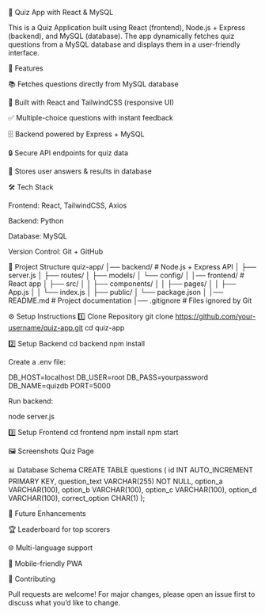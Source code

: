 🎯 Quiz App with React & MySQL

This is a Quiz Application built using React (frontend), Node.js + Express (backend), and MySQL (database).
The app dynamically fetches quiz questions from a MySQL database and displays them in a user-friendly interface.

🚀 Features

📚 Fetches questions directly from MySQL database

🎨 Built with React and TailwindCSS (responsive UI)

✅ Multiple-choice questions with instant feedback

🗄️ Backend powered by Express + MySQL

🔒 Secure API endpoints for quiz data

💾 Stores user answers & results in database

🛠️ Tech Stack

Frontend: React, TailwindCSS, Axios

Backend: Python

Database: MySQL

Version Control: Git + GitHub

📂 Project Structure
quiz-app/
│── backend/            # Node.js + Express API
│   ├── server.js
│   ├── routes/
│   ├── models/
│   └── config/
│
│── frontend/           # React app
│   ├── src/
│   │   ├── components/
│   │   ├── pages/
│   │   ├── App.js
│   │   └── index.js
│   ├── public/
│   └── package.json
│
│── README.md           # Project documentation
│── .gitignore          # Files ignored by Git

⚙️ Setup Instructions
1️⃣ Clone Repository
git clone https://github.com/your-username/quiz-app.git
cd quiz-app

2️⃣ Setup Backend
cd backend
npm install


Create a .env file:

DB_HOST=localhost
DB_USER=root
DB_PASS=yourpassword
DB_NAME=quizdb
PORT=5000


Run backend:

node server.js

3️⃣ Setup Frontend
cd frontend
npm install
npm start

🖼️ Screenshots
Quiz Page

📊 Database Schema
CREATE TABLE questions (
  id INT AUTO_INCREMENT PRIMARY KEY,
  question_text VARCHAR(255) NOT NULL,
  option_a VARCHAR(100),
  option_b VARCHAR(100),
  option_c VARCHAR(100),
  option_d VARCHAR(100),
  correct_option CHAR(1)
);

🔮 Future Enhancements

🏆 Leaderboard for top scorers

🌐 Multi-language support

📱 Mobile-friendly PWA

🤝 Contributing

Pull requests are welcome! For major changes, please open an issue first to discuss what you’d like to change.
